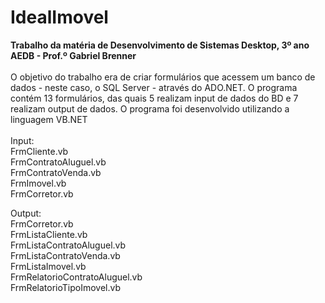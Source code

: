 # IdealImovel
<strong>Trabalho da matéria de Desenvolvimento de Sistemas Desktop, 3º ano AEDB - Prof.º Gabriel Brenner</strong>
<br>
<br>
O objetivo do trabalho era de criar formulários que acessem um banco de dados - neste caso, o SQL Server - através do ADO.NET.
O programa contém 13 formulários, das quais 5 realizam input de dados do BD e 7 realizam output de dados. O programa foi desenvolvido utilizando a linguagem VB.NET
<br>
<br>
Input:<br>
FrmCliente.vb<br>
FrmContratoAluguel.vb<br>
FrmContratoVenda.vb<br>
FrmImovel.vb<br>
FrmCorretor.vb<br>

Output:<br>
FrmCorretor.vb<br>
FrmListaCliente.vb<br>
FrmListaContratoAluguel.vb<br>
FrmListaContratoVenda.vb<br>
FrmListaImovel.vb<br>
FrmRelatorioContratoAluguel.vb<br>
FrmRelatorioTipoImovel.vb<br>
